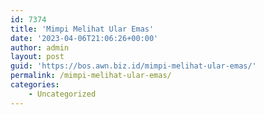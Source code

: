 ```yaml
---
id: 7374
title: 'Mimpi Melihat Ular Emas'
date: '2023-04-06T21:06:26+00:00'
author: admin
layout: post
guid: 'https://bos.awn.biz.id/mimpi-melihat-ular-emas/'
permalink: /mimpi-melihat-ular-emas/
categories:
    - Uncategorized
---
```


